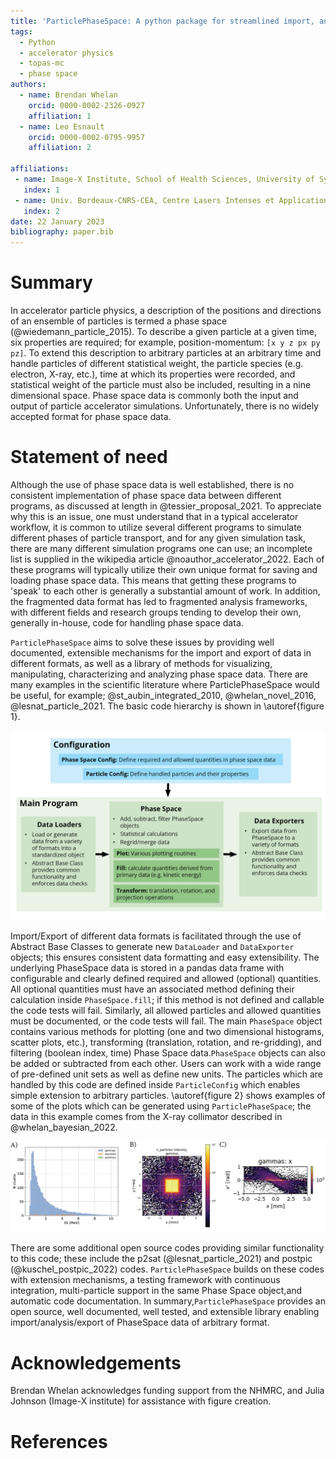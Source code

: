 ```yaml
---
title: 'ParticlePhaseSpace: A python package for streamlined import, analysis, and export of particle phase space data'
tags:
  - Python
  - accelerator physics
  - topas-mc
  - phase space
authors:
  - name: Brendan Whelan
    orcid: 0000-0002-2326-0927
    affiliation: 1
  - name: Leo Esnault
    orcid: 0000-0002-0795-9957
    affiliation: 2
  
affiliations:
 - name: Image-X Institute, School of Health Sciences, University of Sydney
   index: 1
 - name: Univ. Bordeaux-CNRS-CEA, Centre Lasers Intenses et Applications, UMR 5107, 33405 Talence, France 
   index: 2
date: 22 January 2023
bibliography: paper.bib
---
```


# Summary

In accelerator particle physics, a description of the positions and directions of an ensemble of particles is termed a phase space (@wiedemann_particle_2015). To describe a given particle at a given time, six properties are required; for example, position-momentum: `[x y z px py pz]`. To extend this description to arbitrary particles at an arbitrary time and handle particles of different statistical weight, the particle species (e.g. electron, X-ray, etc.), time at which its properties were recorded, and statistical weight of the particle must also be included, resulting in a nine dimensional space. Phase space data is commonly both the input and output of particle accelerator simulations. Unfortunately, there is no widely accepted format for phase space data.

# Statement of need

Although the use of phase space data is well established, there is no consistent implementation of phase space data between different programs, as discussed at length in @tessier_proposal_2021. To appreciate why this is an issue, one must understand that in a typical accelerator workflow, it is common to utilize several different programs to simulate different phases of particle transport, and for any given simulation task, there are many different simulation programs one can use; an incomplete list is supplied in the wikipedia article @noauthor_accelerator_2022.  Each of these programs will typically utilize their own unique format for saving and loading phase space data. This means that getting these programs to 'speak' to each other is generally a substantial amount of work. In addition, the fragmented data format has led to fragmented analysis frameworks, with different fields and research groups tending to develop their own, generally in-house, code for handling phase space data.

`ParticlePhaseSpace` aims to solve these issues by providing well documented, extensible mechanisms for the import and export of data in different formats, as well as a library of methods for visualizing, manipulating, characterizing and analyzing phase space data. There are many examples in the scientific literature where ParticlePhaseSpace would be useful, for example; @st_aubin_integrated_2010, @whelan_novel_2016, @lesnat_particle_2021. The basic code hierarchy is shown in \autoref{figure 1}. 

![Code structure overview\label{figure 1}](figure_1.png)

Import/Export of different data formats is facilitated through the use of Abstract Base Classes to generate new `DataLoader` and `DataExporter` objects; this ensures consistent data formatting and easy extensibility. The underlying PhaseSpace data is stored in a pandas data frame with configurable and clearly defined required and allowed (optional) quantities.  All optional quantities must have an associated method defining their calculation inside `PhaseSpace.fill`; if this method is not defined and callable the code tests will fail. Similarly, all allowed particles and allowed quantities must be documented, or the code tests will fail. The main `PhaseSpace` object contains various methods for plotting (one and two dimensional histograms, scatter plots, etc.), transforming (translation, rotation, and re-gridding), and filtering (boolean index, time) Phase Space data.`PhaseSpace` objects can also be added or subtracted from each other.  Users can work with a wide range of pre-defined unit sets as well as define new units. The particles which are handled by this code are defined inside `ParticleConfig` which enables simple extension to arbitrary particles. \autoref{figure 2} shows examples of some of the plots which can be generated using `ParticlePhaseSpace`; the data in this example comes from the X-ray collimator described in @whelan_bayesian_2022.

![Examples of plots from ParticlePhaseSpace. A) Multi-particle energy histogram. B) 2D intensity histogram of gamma particles, C) Trace-space in X of gamma particles\label{figure 2}](figure_2.png)

There are some additional open source codes providing similar functionality to this code; these include the p2sat (@lesnat_particle_2021) and postpic (@kuschel_postpic_2022) codes. `ParticlePhaseSpace` builds on these codes with extension mechanisms, a testing framework with continuous integration,  multi-particle support in the same Phase Space object,and automatic code documentation.  In summary,`ParticlePhaseSpace` provides an open source, well documented, well tested, and extensible library enabling import/analysis/export of PhaseSpace data of arbitrary format.

# Acknowledgements

Brendan Whelan acknowledges funding support from the NHMRC, and Julia Johnson (Image-X institute) for assistance with figure creation.

# References
